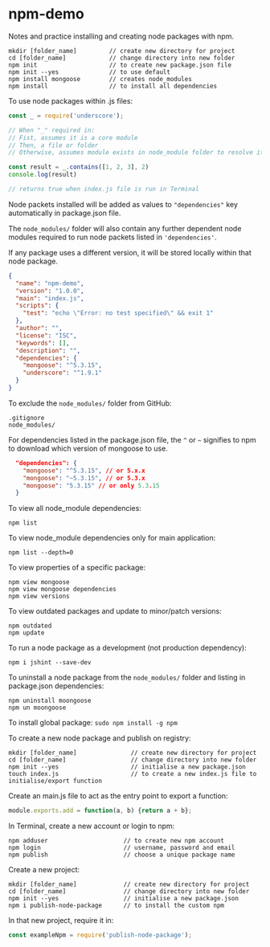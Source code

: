 # npm-demo
Notes and practice installing and creating node packages with npm.

```
mkdir [folder_name]         // create new directory for project
cd [folder_name]            // change directory into new folder
npm init                    // to create new package.json file
npm init --yes              // to use default
npm install mongoose        // creates node_modules
npm install                 // to install all dependencies
```

To use node packages within .js files:
```js
const _ = require('underscore');

// When "_" required in:
// Fist, assumes it is a core module
// Then, a file or folder
// Otherwise, assumes module exists in node_module folder to resolve itself

const result = _.contains([1, 2, 3], 2)
console.log(result)

// returns true when index.js file is run in Terminal
```

Node packets installed will be added as values to `"dependencies"` key automatically in package.json file.

The `node_modules/` folder will also contain any further dependent node modules required to run node packets listed in `'dependencies'`.

If any package uses a different version, it will be stored locally within that node package.

```json
{
  "name": "npm-demo",
  "version": "1.0.0",
  "main": "index.js",
  "scripts": {
    "test": "echo \"Error: no test specified\" && exit 1"
  },
  "author": "",
  "license": "ISC",
  "keywords": [],
  "description": "",
  "dependencies": {
    "mongoose": "^5.3.15",
    "underscore": "^1.9.1"
  }
}
```

To exclude the `node_modules/` folder from GitHub:
```
.gitignore
node_modules/
```

For dependencies listed in the package.json file, the `^` or `~` signifies to npm to download which version of mongoose to use.
```json
  "dependencies": {
    "mongoose": "^5.3.15", // or 5.x.x
    "mongoose": "~5.3.15", // or 5.3.x
    "mongoose": "5.3.15" // or only 5.3.15
  }
```

To view all node_module dependencies:
```
npm list
```

To view node_module dependencies only for main application:
```
npm list --depth=0
```

To view properties of a specific package:
```
npm view mongoose
npm view mongoose dependencies
npm view versions
```

To view outdated packages and update to minor/patch versions:
```
npm outdated
npm update
```

To run a node package as a development (not production dependency):
```
npm i jshint --save-dev
```

To uninstall a node package from the `node_modules/` folder and listing in package.json dependencies:
```
npm uninstall moongoose
npm un moongoose
```

To install global package:
``
sudo npm install -g npm
``

To create a new node package and publish on registry:
```
mkdir [folder_name]               // create new directory for project
cd [folder_name]                  // change directory into new folder
npm init --yes                    // initialise a new package.json
touch index.js                    // to create a new index.js file to initialise/export function
```

Create an main.js file to act as the entry point to export a function:

```js
module.exports.add = function(a, b) {return a + b};
```

In Terminal, create a new account or login to npm:
```
npm adduser                     // to create new npm account
npm login                       // username, password and email
npm publish                     // choose a unique package name
```

Create a new project:

```
mkdir [folder_name]             // create new directory for project
cd [folder_name]                // change directory into new folder
npm init --yes                  // initialise a new package.json
npm i publish-node-package      // to install the custom npm
```

In that new project, require it in:
```js
const exampleNpm = require('publish-node-package');
```